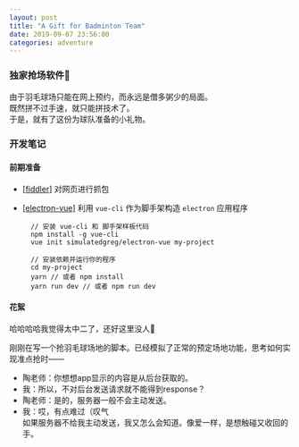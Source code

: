 ```yaml
---
layout: post
title: "A Gift for Badminton Team"
date: 2019-09-07 23:56:00
categories: adventure
---
```

### 独家抢场软件🏸

由于羽毛球场只能在网上预约，而永远是僧多粥少的局面。  
既然拼不过手速，就只能拼技术了。  
于是，就有了这份为球队准备的小礼物。   

### 开发笔记  
#### 前期准备
- [[fiddler]](https://www.telerik.com/fiddler) 对网页进行抓包  
- [[electron-vue]](https://simulatedgreg.gitbooks.io/electron-vue/content/cn/) 利用 `vue-cli` 作为脚手架构造 `electron` 应用程序  

        // 安装 vue-cli 和 脚手架样板代码
        npm install -g vue-cli
        vue init simulatedgreg/electron-vue my-project  

        // 安装依赖并运行你的程序
        cd my-project
        yarn // 或者 npm install
        yarn run dev // 或者 npm run dev

#### 花絮
哈哈哈哈我觉得太中二了，还好这里没人💃

刚刚在写一个抢羽毛球场地的脚本。已经模拟了正常的预定场地功能，思考如何实现准点抢时——  
- 陶老师：你想想app显示的内容是从后台获取的。  
- 我：所以，不对后台发送请求就不能得到response？  
- 陶老师：是的，服务器一般不会主动发送。
- 我：哎，有点难过（叹气    
如果服务器不给我主动发送，我又怎么会知道。像爱一样，是想触碰又收回的手。

